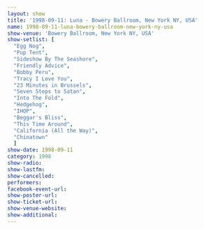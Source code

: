 ```yaml
---
layout: show
title: '1998-09-11: Luna - Bowery Ballroom, New York NY, USA'
name: 1998-09-11-luna-bowery-ballroom-new-york-ny-usa
show-venue: 'Bowery Ballroom, New York NY, USA'
show-setlist: [
  "Egg Nog",
  "Pup Tent",
  "Sideshow By The Seashore",
  "Friendly Advice",
  "Bobby Peru",
  "Tracy I Love You",
  "23 Minutes in Brussels",
  "Seven Steps to Satan",
  "Into The Fold",
  "Hedgehog",
  "IHOP",
  "Beggar's Bliss",
  "This Time Around",
  "California (All the Way)",
  "Chinatown"
  ]
show-date: 1998-09-11
category: 1998
show-radio: 
show-lastfm: 
show-cancelled: 
performers: 
facebook-event-url: 
show-poster-url: 
show-ticket-url: 
show-venue-website: 
show-additional: 
---
```


